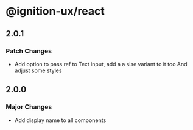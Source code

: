 # @ignition-ux/react

## 2.0.1

### Patch Changes

- Add option to pass ref to Text input, add a a sise variant to it too
  And adjust some styles

## 2.0.0

### Major Changes

- Add display name to all components
